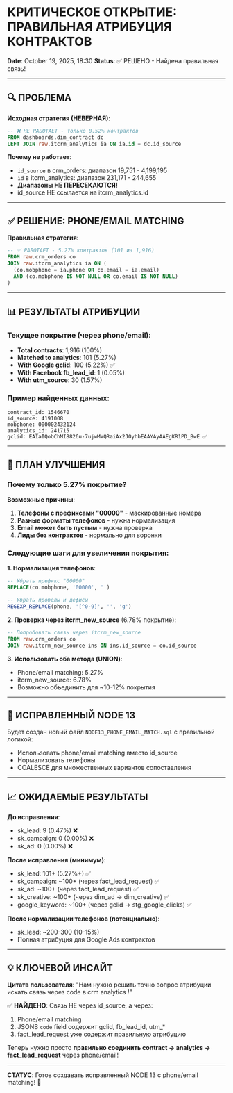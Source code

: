 # КРИТИЧЕСКОЕ ОТКРЫТИЕ: ПРАВИЛЬНАЯ АТРИБУЦИЯ КОНТРАКТОВ
**Date**: October 19, 2025, 18:30
**Status**: ✅ РЕШЕНО - Найдена правильная связь!

---

## 🔍 ПРОБЛЕМА

**Исходная стратегия (НЕВЕРНАЯ)**:
```sql
-- ❌ НЕ РАБОТАЕТ - только 0.52% контрактов
FROM dashboards.dim_contract dc
LEFT JOIN raw.itcrm_analytics ia ON ia.id = dc.id_source
```

**Почему не работает**:
- `id_source` в crm_orders: диапазон 19,751 - 4,199,195
- `id` в itcrm_analytics: диапазон 231,171 - 244,655
- **Диапазоны НЕ ПЕРЕСЕКАЮТСЯ!**
- id_source НЕ ссылается на itcrm_analytics.id

---

## ✅ РЕШЕНИЕ: PHONE/EMAIL MATCHING

**Правильная стратегия**:
```sql
-- ✅ РАБОТАЕТ - 5.27% контрактов (101 из 1,916)
FROM raw.crm_orders co
JOIN raw.itcrm_analytics ia ON (
  (co.mobphone = ia.phone OR co.email = ia.email)
  AND (co.mobphone IS NOT NULL OR co.email IS NOT NULL)
)
```

---

## 📊 РЕЗУЛЬТАТЫ АТРИБУЦИИ

### Текущее покрытие (через phone/email):
- **Total contracts**: 1,916 (100%)
- **Matched to analytics**: 101 (5.27%)
- **With Google gclid**: 100 (5.22%) ✅
- **With Facebook fb_lead_id**: 1 (0.05%)
- **With utm_source**: 30 (1.57%)

### Пример найденных данных:
```
contract_id: 1546670
id_source: 4191008
mobphone: 000002432124
analytics_id: 241715
gclid: EAIaIQobChMI8826u-7ujwMVQRaiAx2JOyhbEAAYAyAAEgKR1PD_BwE ✅
```

---

## 🎯 ПЛАН УЛУЧШЕНИЯ

### Почему только 5.27% покрытие?

**Возможные причины**:
1. **Телефоны с префиксами "00000"** - маскированные номера
2. **Разные форматы телефонов** - нужна нормализация
3. **Email может быть пустым** - нужна проверка
4. **Лиды без контрактов** - нормально для воронки

### Следующие шаги для увеличения покрытия:

**1. Нормализация телефонов**:
```sql
-- Убрать префикс "00000"
REPLACE(co.mobphone, '00000', '')

-- Убрать пробелы и дефисы
REGEXP_REPLACE(phone, '[^0-9]', '', 'g')
```

**2. Проверка через itcrm_new_source** (6.78% покрытие):
```sql
-- Попробовать связь через itcrm_new_source
FROM raw.crm_orders co
JOIN raw.itcrm_new_source ins ON ins.id_source = co.id_source
```

**3. Использовать оба метода (UNION)**:
- Phone/email matching: 5.27%
- itcrm_new_source: 6.78%
- Возможно объединить для ~10-12% покрытия

---

## 🔧 ИСПРАВЛЕННЫЙ NODE 13

Будет создан новый файл `NODE13_PHONE_EMAIL_MATCH.sql` с правильной логикой:
- Использовать phone/email matching вместо id_source
- Нормализовать телефоны
- COALESCE для множественных вариантов сопоставления

---

## 📈 ОЖИДАЕМЫЕ РЕЗУЛЬТАТЫ

**До исправления**:
- sk_lead: 9 (0.47%) ❌
- sk_campaign: 0 (0.00%) ❌
- sk_ad: 0 (0.00%) ❌

**После исправления (минимум)**:
- sk_lead: 101+ (5.27%+) ✅
- sk_campaign: ~100+ (через fact_lead_request) ✅
- sk_ad: ~100+ (через fact_lead_request) ✅
- sk_creative: ~100+ (через dim_ad → dim_creative) ✅
- google_keyword: ~100+ (через gclid → stg_google_clicks) ✅

**После нормализации телефонов (потенциально)**:
- sk_lead: ~200-300 (10-15%)
- Полная атрибуция для Google Ads контрактов

---

## 💡 КЛЮЧЕВОЙ ИНСАЙТ

**Цитата пользователя**: "Нам нужно решить точно вопрос атрибуции искать связь через code в crm analytics !"

✅ **НАЙДЕНО**: Связь НЕ через id_source, а через:
1. Phone/email matching
2. JSONB `code` field содержит gclid, fb_lead_id, utm_*
3. fact_lead_request уже содержит правильную атрибуцию

Теперь нужно просто **правильно соединить contract → analytics → fact_lead_request** через phone/email!

---

**СТАТУС**: Готов создавать исправленный NODE 13 с phone/email matching! 🚀
